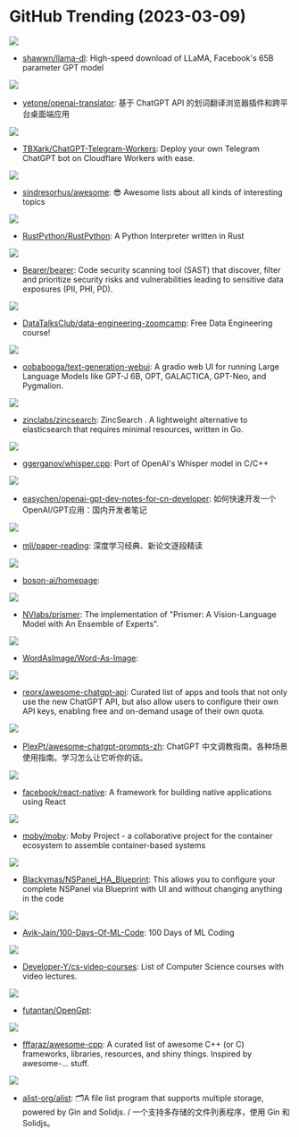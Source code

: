 # GitHub Trending (2023-03-09)

![](https://img.shields.io/badge/Shell-New%20420-green?style=flat-square&logo=appveyor)
- [shawwn/llama-dl](https://github.com/shawwn/llama-dl): High-speed download of LLaMA, Facebook's 65B parameter GPT model

![](https://img.shields.io/badge/TypeScript-New%201-green?style=flat-square&logo=appveyor)
- [yetone/openai-translator](https://github.com/yetone/openai-translator): 基于 ChatGPT API 的划词翻译浏览器插件和跨平台桌面端应用

![](https://img.shields.io/badge/JavaScript-New%20256-green?style=flat-square&logo=appveyor)
- [TBXark/ChatGPT-Telegram-Workers](https://github.com/TBXark/ChatGPT-Telegram-Workers): Deploy your own Telegram ChatGPT bot on Cloudflare Workers with ease.

![](https://img.shields.io/badge/none-New%20246-green?style=flat-square&logo=appveyor)
- [sindresorhus/awesome](https://github.com/sindresorhus/awesome): 😎 Awesome lists about all kinds of interesting topics

![](https://img.shields.io/badge/Rust-New%20153-green?style=flat-square&logo=appveyor)
- [RustPython/RustPython](https://github.com/RustPython/RustPython): A Python Interpreter written in Rust

![](https://img.shields.io/badge/C-New%20128-green?style=flat-square&logo=appveyor)
- [Bearer/bearer](https://github.com/Bearer/bearer): Code security scanning tool (SAST) that discover, filter and prioritize security risks and vulnerabilities leading to sensitive data exposures (PII, PHI, PD).

![](https://img.shields.io/badge/Jupyter%20Notebook-New%2055-green?style=flat-square&logo=appveyor)
- [DataTalksClub/data-engineering-zoomcamp](https://github.com/DataTalksClub/data-engineering-zoomcamp): Free Data Engineering course!

![](https://img.shields.io/badge/Python-New%20380-green?style=flat-square&logo=appveyor)
- [oobabooga/text-generation-webui](https://github.com/oobabooga/text-generation-webui): A gradio web UI for running Large Language Models like GPT-J 6B, OPT, GALACTICA, GPT-Neo, and Pygmalion.

![](https://img.shields.io/badge/Go-New%2068-green?style=flat-square&logo=appveyor)
- [zinclabs/zincsearch](https://github.com/zinclabs/zincsearch): ZincSearch . A lightweight alternative to elasticsearch that requires minimal resources, written in Go.

![](https://img.shields.io/badge/C-New%20197-green?style=flat-square&logo=appveyor)
- [ggerganov/whisper.cpp](https://github.com/ggerganov/whisper.cpp): Port of OpenAI's Whisper model in C/C++

![](https://img.shields.io/badge/none-New%2066-green?style=flat-square&logo=appveyor)
- [easychen/openai-gpt-dev-notes-for-cn-developer](https://github.com/easychen/openai-gpt-dev-notes-for-cn-developer): 如何快速开发一个OpenAI/GPT应用：国内开发者笔记

![](https://img.shields.io/badge/none-New%20233-green?style=flat-square&logo=appveyor)
- [mli/paper-reading](https://github.com/mli/paper-reading): 深度学习经典、新论文逐段精读

![](https://img.shields.io/badge/HTML-New%2023-green?style=flat-square&logo=appveyor)
- [boson-ai/homepage](https://github.com/boson-ai/homepage): 

![](https://img.shields.io/badge/Python-New%20138-green?style=flat-square&logo=appveyor)
- [NVlabs/prismer](https://github.com/NVlabs/prismer): The implementation of "Prismer: A Vision-Language Model with An Ensemble of Experts".

![](https://img.shields.io/badge/none-New%2092-green?style=flat-square&logo=appveyor)
- [WordAsImage/Word-As-Image](https://github.com/WordAsImage/Word-As-Image): 

![](https://img.shields.io/badge/none-New%20408-green?style=flat-square&logo=appveyor)
- [reorx/awesome-chatgpt-api](https://github.com/reorx/awesome-chatgpt-api): Curated list of apps and tools that not only use the new ChatGPT API, but also allow users to configure their own API keys, enabling free and on-demand usage of their own quota.

![](https://img.shields.io/badge/none-New%20419-green?style=flat-square&logo=appveyor)
- [PlexPt/awesome-chatgpt-prompts-zh](https://github.com/PlexPt/awesome-chatgpt-prompts-zh): ChatGPT 中文调教指南。各种场景使用指南。学习怎么让它听你的话。

![](https://img.shields.io/badge/JavaScript-New%2047-green?style=flat-square&logo=appveyor)
- [facebook/react-native](https://github.com/facebook/react-native): A framework for building native applications using React

![](https://img.shields.io/badge/Go-New%2028-green?style=flat-square&logo=appveyor)
- [moby/moby](https://github.com/moby/moby): Moby Project - a collaborative project for the container ecosystem to assemble container-based systems

![](https://img.shields.io/badge/none-New%2011-green?style=flat-square&logo=appveyor)
- [Blackymas/NSPanel_HA_Blueprint](https://github.com/Blackymas/NSPanel_HA_Blueprint): This allows you to configure your complete NSPanel via Blueprint with UI and without changing anything in the code

![](https://img.shields.io/badge/none-New%2058-green?style=flat-square&logo=appveyor)
- [Avik-Jain/100-Days-Of-ML-Code](https://github.com/Avik-Jain/100-Days-Of-ML-Code): 100 Days of ML Coding

![](https://img.shields.io/badge/none-New%20185-green?style=flat-square&logo=appveyor)
- [Developer-Y/cs-video-courses](https://github.com/Developer-Y/cs-video-courses): List of Computer Science courses with video lectures.

![](https://img.shields.io/badge/TypeScript-New%2076-green?style=flat-square&logo=appveyor)
- [futantan/OpenGpt](https://github.com/futantan/OpenGpt): 

![](https://img.shields.io/badge/none-New%2066-green?style=flat-square&logo=appveyor)
- [fffaraz/awesome-cpp](https://github.com/fffaraz/awesome-cpp): A curated list of awesome C++ (or C) frameworks, libraries, resources, and shiny things. Inspired by awesome-... stuff.

![](https://img.shields.io/badge/Go-New%20111-green?style=flat-square&logo=appveyor)
- [alist-org/alist](https://github.com/alist-org/alist): 🗂️A file list program that supports multiple storage, powered by Gin and Solidjs. / 一个支持多存储的文件列表程序，使用 Gin 和 Solidjs。


